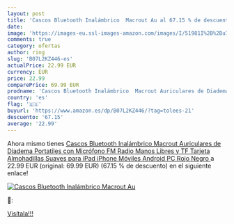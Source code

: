 ```yaml
---
layout: post
title: 'Cascos Bluetooth Inalámbrico  Macrout Au al 67.15 % de descuento'
date: 
image: 'https://images-eu.ssl-images-amazon.com/images/I/51981I%2B%2Bu7L._SL200_.jpg'
comments: true
category: ofertas
author: ring
slug: 'B07L2KZ446-es'
actualPrice: 22.99 EUR
currency: EUR
price: 22.99
comparePrice: 69.99 EUR
prodname: 'Cascos Bluetooth Inalámbrico  Macrout Auriculares de Diadema Portatiles con Micrófono  FM Radio Manos Libres y TF Tarjeta Almohadillas Suaves para iPad  iPhone  Móviles Android  PC  Rojo Negro '
country: 'es'
flag: '🇪🇸'
buyurl: 'https://www.amazon.es/dp/B07L2KZ446/?tag=tolees-21'
descuento: '67.15'
average: '22.99'
---
```


Ahora mismo tienes [Cascos Bluetooth Inalámbrico  Macrout Auriculares de Diadema Portatiles con Micrófono  FM Radio Manos Libres y TF Tarjeta Almohadillas Suaves para iPad  iPhone  Móviles Android  PC  Rojo Negro ](https://www.amazon.es/dp/B07L2KZ446/?tag=tolees-21) a 22.99 EUR (original: 69.99 EUR) (67.15 %  de descuento) en el siguiente enlace!

[![Cascos Bluetooth Inalámbrico  Macrout Au](https://images-eu.ssl-images-amazon.com/images/I/51981I%2B%2Bu7L._SL200_.jpg)](https://www.amazon.es/dp/B07L2KZ446/?tag=tolees-21)

🔎:


[Visítala!!!](https://www.amazon.es/dp/B07L2KZ446/?tag=tolees-21)
